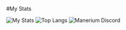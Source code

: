 #My Stats

![My Stats](https://github-readme-stats.vercel.app/api?username=LucasSurPhP&show_icons=true&count_private=true&hide_title=true)
![Top Langs](https://github-readme-stats.vercel.app/api/top-langs/?username=LucasSurPhP&layout=compact)
![Manerium Discord](https://discord.gg/juytRUY2JE)
